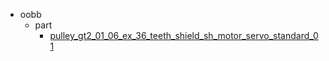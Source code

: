* oobb
  * part
    * [pulley_gt2_01_06_ex_36_teeth_shield_sh_motor_servo_standard_01](oobb/part/pulley_gt2_01_06_ex_36_teeth_shield_sh_motor_servo_standard_01)
